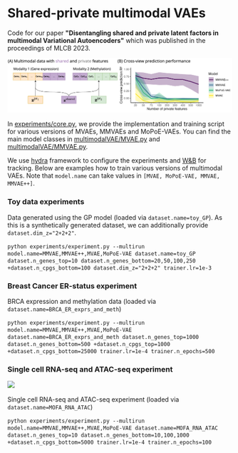 # Shared-private multimodal VAEs

Code for our paper **"Disentangling shared and private latent factors in multimodal Variational Autoencoders"** which was published in the proceedings of MLCB 2023. 

![Summary schematic](figures/fig1.png)

In [experiments/core.py](experiments/core.py), we provide the implementation and training script for various versions of MVAEs, MMVAEs and MoPoE-VAEs. You can find the main model classes in [multimodalVAE/MVAE.py](multimodalVAE/MVAE.py) and [multimodalVAE/MMVAE.py](multimodalVAE/MMVAE.py). 

We use [hydra](https://hydra.cc/) framework to configure the experiments and [W&B](https://wandb.ai/site) for tracking. Below are examples how to train various versions of multimodal VAEs. Note that `model.name` can take values in `[MVAE, MoPoE-VAE, MMVAE, MMVAE++]`. 

### Toy data experiments

Data generated using the GP model (loaded via `dataset.name=toy_GP`). As this is a synthetically generated dataset, we can additionally provide `dataset.dim_z="2+2+2"`. 

```
python experiments/experiment.py --multirun model.name=MMVAE,MMVAE++,MVAE,MoPoE-VAE dataset.name=toy_GP dataset.n_genes_top=10 dataset.n_genes_bottom=20,50,100,250 +dataset.n_cpgs_bottom=100 dataset.dim_z="2+2+2" trainer.lr=1e-3
```

### Breast Cancer ER-status experiment

BRCA expression and methylation data (loaded via `dataset.name=BRCA_ER_exprs_and_meth`)

```
python experiments/experiment.py --multirun model.name=MMVAE,MMVAE++,MVAE,MoPoE-VAE dataset.name=BRCA_ER_exprs_and_meth dataset.n_genes_top=1000 dataset.n_genes_bottom=500 +dataset.n_cpgs_top=1000 +dataset.n_cpgs_bottom=25000 trainer.lr=1e-4 trainer.n_epochs=500
```


### Single cell RNA-seq and ATAC-seq experiment

![](single_cell_example.jpeg)

Single cell RNA-seq and ATAC-seq experiment (loaded via `dataset.name=MOFA_RNA_ATAC`)

```
python experiments/experiment.py --multirun model.name=MMVAE,MMVAE++,MVAE,MoPoE-VAE dataset.name=MOFA_RNA_ATAC dataset.n_genes_top=10 dataset.n_genes_bottom=10,100,1000 +dataset.n_cpgs_bottom=5000 trainer.lr=1e-4 trainer.n_epochs=100
```
